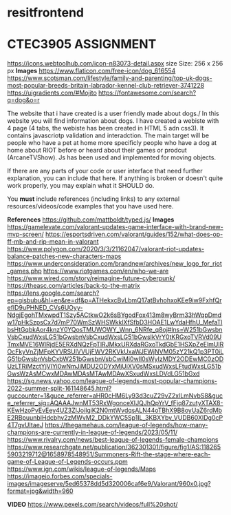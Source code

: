 # resitfrontend
# CTEC3905 ASSIGNMENT
https://icons.webtoolhub.com/icon-n83073-detail.aspx 
size Size: 256 x 256 px
**Images**
https://www.flaticon.com/free-icon/dog_616554
https://www.scotsman.com/lifestyle/family-and-parenting/top-uk-dogs-most-popular-breeds-britain-labrador-kennel-club-retriever-3741228 
https://uigradients.com/#Mojito 
https://fontawesome.com/search?q=dog&o=r

The website that i have created is a user friendly made about dogs./ In this website you will find information about dogs. I have created a webiste with 4 page (4 tabs, the webiste has been created in HTML 5 adn css3). It contains javascriotp validation and interadction. The main target will be people who have a pet at home more specificly people who have a dog at home about RIOT before or heard about their games or prodcut (ArcaneTVShow). Js has been used and implemented for moving objects.

If there are any parts of your code or user interface that need further explanation, you can include that here.
If anything is broken or doesn't quite work properly, you may explain what it SHOULD do.

You **must** include references (including links) to any external resources/videos/code examples that you have used here.

**References**
https://github.com/mattboldt/typed.js/ 
**Images**
https://gamelevate.com/valorant-updates-game-interface-with-brand-new-mvp-screen/
https://esportsdriven.com/valorant/guides/152/what-does-op-ff-mb-and-rip-mean-in-valorant
https://www.polygon.com/2020/3/3/21162047/valorant-riot-updates-balance-patches-new-characters-maps
https://www.underconsideration.com/brandnew/archives/new_logo_for_riot_games.php
https://www.riotgames.com/en/who-we-are 
https://www.wired.com/story/reimagine-future-cyberpunk/ 
https://theasc.com/articles/back-to-the-matrix
https://lens.google.com/search?ep=gisbubu&hl=en&re=df&p=ATHekxcBvLbmQ17atBvhohxoKEe9iw9FxhfQrefID9uPHNED_CVs6UOyy-NdgjEgohTMxwpdT1Szy5ACtkwO2k6sBYgodFox413m8wyBrm33hWqpDmdw17pHkSzpsCx7d7mP70WmSzWHSWkklXfSfbD3HOAE1LwYdaHfhU_MefaTlbsHtGqbkAor4knzY0YQosTMUWOWY_Wnn_6NRfe_q8oj#lns=W251bGwsbnVsbCxudWxsLG51bGwsbnVsbCxudWxsLG51bGwsIkVrY0tKRGxoTVRVd09UTmxMVE16WlRjdE5ERXdNQzFpTlRJMkxURXdaRGxoTkdGbE1HSXpZeElmUlROcFkyVnZjMFpKYVRSUlVVUjFWV2RKVkUxaWJEWjNVM05zY21kQ1p3PT0iLG51bGwsbnVsbCxbW251bGwsbnVsbCwiMi0wIl0sWyIzMDY2ODEwMC0zODUzLTRiMzctYjVlYi0wNmJiMDU2ODYxMjUiXV0sMSxudWxsLFtudWxsLG51bGwsWzAsMCwxMDAwMDAsMTAwMDAwXSxudWxsLDVdLG51bGxd 
https://sg.news.yahoo.com/league-of-legends-most-popular-champions-2022-summer-split-161148645.html?guccounter=1&guce_referrer=aHR0cHM6Ly93d3cuZ29vZ2xlLmNvbS8&guce_referrer_sig=AQAAAJwnMT53RxWgonceXIJQJhQpYrV_fFjq87zutyXTAX8-KEwHzoPvEvEey4UZ3ZlJoilgiK2N0mtWvdqsALN44oTBhX9B8oyUaZ6rdMbE2RBpuunbIHdcbhv2zMWvM2_DDkYWC5Sp1IL_3KBXYbv_VUDB60XIDg0cP4T7gvUItaeJ
https://thegamehaus.com/league-of-legends/how-many-champions-are-currently-in-league-of-legends/2023/05/11/
https://www.rivalry.com/news/best-league-of-legends-female-champions 
https://www.researchgate.net/publication/362301301/figure/fig1/AS:1182655903219712@1658978548951/Summoners-Rift-the-stage-where-each-game-of-League-of-Legends-occurs.ppm
https://www.ign.com/wikis/league-of-legends/Maps
https://imageio.forbes.com/specials-images/imageserve/5ed65378dd5d320006caf6e9/Valorant/960x0.jpg?format=jpg&width=960

**VIDEO**
https://www.pexels.com/search/videos/full%20shot/ 
